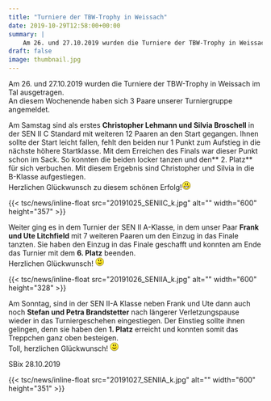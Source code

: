 ```yaml
---
title: "Turniere der TBW-Trophy in Weissach"
date: 2019-10-29T12:58:00+00:00
summary: |
    Am 26. und 27.10.2019 wurden die Turniere der TBW-Trophy in Weissach im Tal ausgetragen.An diesem Wochenende haben sich 3 Paare unserer Turniergruppe angemeldet.
draft: false
image: thumbnail.jpg
---
```


Am 26. und 27.10.2019 wurden die Turniere der TBW-Trophy in Weissach im Tal ausgetragen.  
An diesem Wochenende haben sich 3 Paare unserer Turniergruppe angemeldet.

Am Samstag sind als erstes **Christopher Lehmann und Silvia Broschell** in der SEN II C Standard mit weiteren 12 Paaren an den Start gegangen. Ihnen sollte der Start leicht fallen, fehlt den beiden nur 1 Punkt zum Aufstieg in die nächste höhere Startklasse. Mit dem Erreichen des Finals war dieser Punkt schon im Sack. So konnten die beiden locker tanzen und den** 2. Platz** für sich verbuchen. Mit diesem Ergebnis sind Christopher und Silvia in die B-Klasse aufgestiegen.  
Herzlichen Glückwunsch zu diesem schönen Erfolg!![](smiley-laughing.gif)

{{< tsc/news/inline-float src="20191025_SENIIC_k.jpg" alt="" width="600" height="357" >}}

Weiter ging es in dem Turnier der SEN II A-Klasse, in dem unser Paar **Frank und Ute Litchfield** mit 7 weiteren Paaren um den Einzug in das Finale tanzten. Sie haben den Einzug in das Finale geschafft und konnten am Ende das Turnier mit dem **6. Platz** beenden.  
Herzlichen Glückwunsch! ![](smiley-smile.gif)

{{< tsc/news/inline-float src="20191026_SENIIA_k.jpg" alt="" width="600" height="328" >}}

Am Sonntag, sind in der SEN II-A Klasse neben Frank und Ute dann auch noch **Stefan und Petra Brandstetter** nach längerer Verletzungspause wieder in das Turniergeschehen eingestiegen. Der Einstieg sollte ihnen gelingen, denn sie haben den **1. Platz** erreicht und konnten somit das Treppchen ganz oben besteigen.   
Toll, herzlichen Glückwunsch! ![](smiley-smile.gif)

SBix 28.10.2019

{{< tsc/news/inline-float src="20191027_SENIIA_k.jpg" alt="" width="600" height="351" >}}



